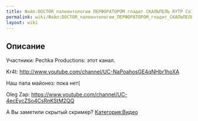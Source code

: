 ```yaml
---
title: Файл:DOCTOR палеонтологии ПЕРФОРАТОРОМ гладит СКАЛЬПЕЛЬ RYTP Collab
permalink: wiki/Файл:DOCTOR_палеонтологии_ПЕРФОРАТОРОМ_гладит_СКАЛЬПЕЛЬ_RYTP_Collab/
layout: wiki
---
```


## Описание

Участники: Pechka Productions: этот канал.

Kr4t: <http://www.youtube.com/channel/UC-NaPoahosGE4qNHbr1hoXA>

Наш папа майонез: пока нет(

Oleg Zap: <https://www.youtube.com/channel/UC-4ecEycZSo4CsRnKStM2QQ>

А Вы заметили скрытый скример?
[Категория:Видео](Категория:Видео "wikilink")
